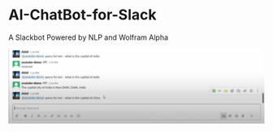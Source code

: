 # AI-ChatBot-for-Slack
A Slackbot Powered by NLP and Wolfram Alpha 

![Demo](./Rec/Screen%20Shot%202024-01-02%20at%202.06.32%20PM.png)

